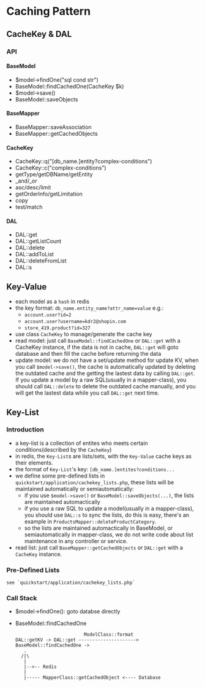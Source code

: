 # Caching Pattern

## CacheKey & DAL
### API
#### BaseModel

* $model->findOne("sql cond str")
* BaseModel::findCachedOne(CacheKey $k)
* $model->save()
* BaseModel::saveObjects

#### BaseMapper

* BaseMapper::saveAssociation
* BaseMapper::getCachedObjects

#### CacheKey
* CacheKey::q("[db_name.]entity?complex-conditions")
* CacheKey::c("complex-conditions")
* getType/getDBName/getEntity
* \_and/_or
* asc/desc/limit
* getOrderInfo/getLimitation
* copy
* test/match

#### DAL
* DAL::get
* DAL::getListCount
* DAL::delete
* DAL::addToList
* DAL::deleteFromList
* DAL::s

## Key-Value
* each model as a `hash` in redis
* the key format: `db_name.entity_name?attr_name=value`  e.g.:
  - `account.user?id=2`
  - `account.user?username=kdr2@shopin.com`
  - `store_419.product?id=327`
* use class `CacheKey` to manage/generate the cache key
* read model: just call `BaseModel::findCachedOne` or `DAL::get` with
  a CacheKey instance, if the data is not in cache, `DAL::get` will
  goto database and then fill the cache before returning the data
* update model: we do not have a set/update method for update KV, when
  you call `$model->save()`, the cache is automatically updated by
  deleting the outdated cache and the getting the lastest data by
  calling `DAL::get`. If you update a model by a raw SQL(usually in a
  mapper-class), you should call `DAL::delete` to delete the outdated
  cache manually, and you will get the lastest data while you call
  `DAL::get` next time.

## Key-List
### Introduction
* a key-list is a collection of entites who meets certain
  conditions(described by the `CacheKey`)
* in redis, the `Key-List`s are lists/sets, with the `Key-Value` cache
  keys as their elements.
* the format of `Key-List`'s key: `[db_name.]entites?conditions...`
* we define some pre-defined lists in
  `quickstart/application/cachekey_lists.php`, these lists will be
  maintained automatically or semiautomatically:
  - if you use `$model->save()` or `BaseModel::saveObjects(...)`, the
    lists are maintained automactically
  - if you use a raw SQL to update a model(usually in a mapper-class),
    you should use `DAL::s` to sync the lists, do this is easy,
    there's an example in `ProductsMapper::deleteProductCategory`.
  - so the lists are maintained automactically in BaseModel, or
    semiautomatically in mapper-class, we do not write code about list
    maintenance in any controller or service.
* read list: just call `BaseMapper::getCachedObjects` or `DAL::get`
  with a `CacheKey` instance.

### Pre-Defined Lists
    see `quickstart/application/cachekey_lists.php`

### Call Stack

* $model->findOne():
  goto databse directly

* BaseModel::findCachedOne
  ```
                           ModelClass::format
  DAL::getKV -> DAL::get --------------------->  BaseModel::findCachedOne ->
     .
    /|\
     |
     |-->-- Redis
     |
     |----- MapperClass::getCachedObject <---- Database

  ```
